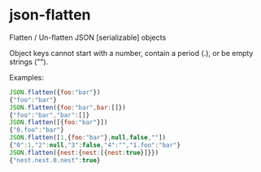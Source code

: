 json-flatten
============

Flatten / Un-flatten JSON [serializable] objects

Object keys cannot start with a number, contain a period (.), or be empty strings ("").

Examples:
```javascript
JSON.flatten({foo:"bar"})
{"foo":"bar"}
JSON.flatten({foo:"bar",bar:[]})
{"foo":"bar","bar":[]}
JSON.flatten([{foo:"bar"}])
{"0.foo":"bar"}
JSON.flatten([1,{foo:"bar"},null,false,""])
{"0":1,"2":null,"3":false,"4":"","1.foo":"bar"}
JSON.flatten({nest:{nest:[{nest:true}]}})
{"nest.nest.0.nest":true}
```
